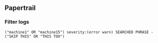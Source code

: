 ## Papertrail

### Filter logs
```
("machine1" OR "machine15") severity:(error warn) SEARCHED PHRASE -("SKIP THIS" OR "THIS TOO")
```
